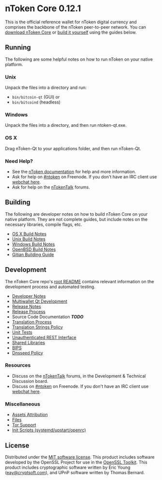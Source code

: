 nToken Core 0.12.1
=====================

This is the official reference wallet for nToken digital currency and comprises the backbone of the nToken peer-to-peer network. You can [download nToken Core](https://www.ntoken.org/downloads/) or [build it yourself](#building) using the guides below.

Running
---------------------
The following are some helpful notes on how to run nToken on your native platform.

### Unix

Unpack the files into a directory and run:

- `bin/bitcoin-qt` (GUI) or
- `bin/bitcoind` (headless)

### Windows

Unpack the files into a directory, and then run ntoken-qt.exe.

### OS X

Drag nToken-Qt to your applications folder, and then run nToken-Qt.

### Need Help?

* See the [nToken documentation](https://ntoken.atlassian.net/wiki/display/DOC)
for help and more information.
* Ask for help on [#ntoken](http://webchat.freenode.net?channels=ntoken) on Freenode. If you don't have an IRC client use [webchat here](http://webchat.freenode.net?channels=ntoken).
* Ask for help on the [nTokenTalk](https://ntokentalk.org/) forums.

Building
---------------------
The following are developer notes on how to build nToken Core on your native platform. They are not complete guides, but include notes on the necessary libraries, compile flags, etc.

- [OS X Build Notes](build-osx.md)
- [Unix Build Notes](build-unix.md)
- [Windows Build Notes](build-windows.md)
- [OpenBSD Build Notes](build-openbsd.md)
- [Gitian Building Guide](gitian-building.md)

Development
---------------------
The nToken Core repo's [root README](/README.md) contains relevant information on the development process and automated testing.

- [Developer Notes](developer-notes.md)
- [Multiwallet Qt Development](multiwallet-qt.md)
- [Release Notes](release-notes.md)
- [Release Process](release-process.md)
- Source Code Documentation ***TODO***
- [Translation Process](translation_process.md)
- [Translation Strings Policy](translation_strings_policy.md)
- [Unit Tests](unit-tests.md)
- [Unauthenticated REST Interface](REST-interface.md)
- [Shared Libraries](shared-libraries.md)
- [BIPS](bips.md)
- [Dnsseed Policy](dnsseed-policy.md)

### Resources
* Discuss on the [nTokenTalk](https://ntokentalk.org/) forums, in the Development & Technical Discussion board.
* Discuss on [#ntoken](http://webchat.freenode.net/?channels=ntoken) on Freenode. If you don't have an IRC client use [webchat here](http://webchat.freenode.net/?channels=ntoken).

### Miscellaneous
- [Assets Attribution](assets-attribution.md)
- [Files](files.md)
- [Tor Support](tor.md)
- [Init Scripts (systemd/upstart/openrc)](init.md)

License
---------------------
Distributed under the [MIT software license](http://www.opensource.org/licenses/mit-license.php).
This product includes software developed by the OpenSSL Project for use in the [OpenSSL Toolkit](https://www.openssl.org/). This product includes
cryptographic software written by Eric Young ([eay@cryptsoft.com](mailto:eay@cryptsoft.com)), and UPnP software written by Thomas Bernard.
